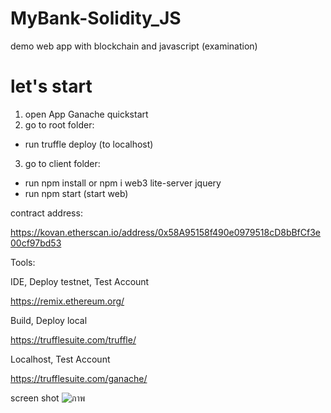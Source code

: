 # MyBank-Solidity_JS
demo web app with blockchain and javascript (examination)

let's start
==
1. open App Ganache quickstart
2. go to root folder:

- run truffle deploy (to localhost)

3. go to client folder:

- run npm install or npm i web3 lite-server jquery
- run npm start (start web)


contract address:

https://kovan.etherscan.io/address/0x58A95158f490e0979518cD8bBfCf3e00cf97bd53

Tools:

IDE, Deploy testnet, Test Account

https://remix.ethereum.org/

Build, Deploy local

https://trufflesuite.com/truffle/

Localhost, Test Account

https://trufflesuite.com/ganache/

screen shot
![ภาพ](https://user-images.githubusercontent.com/55369518/155272310-d1c51097-8b3d-437a-8123-c38e87d1e925.png)
